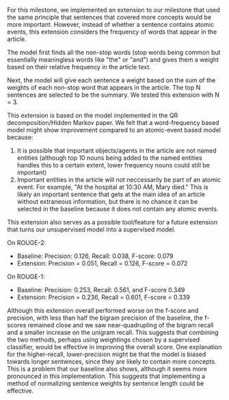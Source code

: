 For this milestone, we implemented an extension to our milestone that used the same principle that sentences that covered more concepts would be more important. However, instead of whether a sentence contains atomic events, this extension considers the frequency of words that appear in the article.

The model first finds all the non-stop words (stop words being common but essentially meaningless words like "the" or "and") and gives them a weight based on their relative frequency in the article text.

Next, the model will give each sentence a weight based on the sum of the weights of each non-stop word that appears in the article. The top N sentences are selected to be the summary. We tested this extension with N = 3.

This extension is based on the model implemented in the QR decomposition/Hidden Markov paper. We felt that a word-frequency based model might show improvement compared to an atomic-event based model because:
1. It is possible that important objects/agents in the article are not named entities (although top 10 nouns being added to the named entities handles this to a certain extent, lower frequency nouns could still be important)
2. Important entities in the article will not neccessarily be part of an atomic event. For example, "At the hospital at 10:30 AM, Mary died." This is likely an important sentence that gets at the main idea of an article without extraneous information, but there is no chance it can be selected in the baseline because it does not contain any atomic events.

This extension also serves as a possible tool/feature for a future extension that turns our unsupervised model into a supervised model.

On ROUGE-2:
* Baseline: Precision: 0.126, Recall: 0.038, F-score: 0.079
* Extension: Precision = 0.051, Recall = 0.126, F-score = 0.072

On ROUGE-1:
* Baseline:  Precision: 0.253, Recall: 0.561, and F-score 0.349
* Extension: Precision = 0.236, Recall = 0.601, F-score = 0.339

Although this extension overall performed worse on the f-score and precision, with less than half the bigram precision of the baseline, the f-scores remained close and we saw near-quadrupling of the bigram recall and a smaller increase on the unigram recall. This suggests that combining the two methods, perhaps using weightings chosen by a supervised classifier, would be effective in improving the overall score. One explanation for the higher-recall, lower-precision might be that the model is biased towards longer sentwnces, since they are likely to contain more concepts. This is a problem that our baseline also shows, although it seems more pronounced in this implementation. This suggests that implementing a method of normalizing sentence weights by sentence length could be effective.

